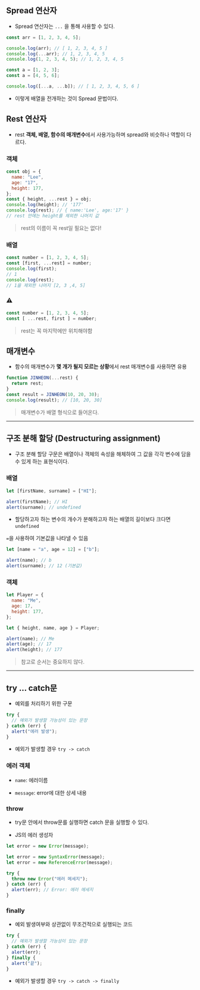 ## Spread 연산자

- Spread 연산자는 `...` 을 통해 사용할 수 있다.

```js
const arr = [1, 2, 3, 4, 5];

console.log(arr); // [ 1, 2, 3, 4, 5 ]
console.log(...arr); // 1, 2, 3, 4, 5
console.log(1, 2, 3, 4, 5); // 1, 2, 3, 4, 5
```

```js
const a = [1, 2, 3];
const a = [4, 5, 6];

console.log([...a, ...b]); // [ 1, 2, 3, 4, 5, 6 ]
```

- 이렇게 배열을 전개하는 것이 Spread 문법이다.

## Rest 연산자

- rest **객체, 배열, 함수의 매개변수**에서 사용가능하며 spread와 비슷하나 역할이 다르다.

### 객체

```js
const obj = {
  name: "Lee",
  age: "17",
  height: 177,
};
const { height, ...rest } = obj;
console.log(height); // '177'
console.log(rest); // { name:'Lee', age:'17' }
// rest 안에는 height를 제외한 나머지 값
```

> rest의 이름이 꼭 rest일 필요는 없다!

### 배열

```js
const number = [1, 2, 3, 4, 5];
const [first, ...rest] = number;
console.log(first);
// 1
console.log(rest);
// 1을 제외한 나머지 [2, 3 ,4, 5]
```

### ⚠

```js
const number = [1, 2, 3, 4, 5];
const [ ...rest, first ] = number;
```

> rest는 꼭 마지막에만 위치해야함

## 매개변수

- 함수의 매개변수가 **몇 개가 될지 모르는 상황**에서 rest 매개변수를 사용하면 유용

```js
function JINHEON(...rest) {
  return rest;
}
const result = JINHEON(10, 20, 30);
console.log(result); // [10, 20, 30]
```

> 매개변수가 배열 형식으로 들어온다.

---

## 구조 분해 할당 (Destructuring assignment)

- 구조 분해 할당 구문은 배열이나 객체의 속성을 해체하여 그 값을 각각 변수에 담을 수 있게 하는 표현식이다.

### 배열

```js
let [firstName, surname] = ["HI"];

alert(firstName); // HI
alert(surname); // undefined
```

- 할당하고자 하는 변수의 개수가 분해하고자 하는 배열의 길이보다 크다면 `undefined`

`=`을 사용하여 기본값을 나타낼 수 있음

```js
let [name = "a", age = 12] = ["b"];

alert(name); // b
alert(surname); // 12 (기본값)
```

### 객체

```js
let Player = {
  name: "Me",
  age: 17,
  height: 177,
};

let { height, name, age } = Player;

alert(name); // Me
alert(age); // 17
alert(height); // 177
```

> 참고로 순서는 중요하지 않다.

---

## try ... catch문

- 예외를 처리하기 위한 구문

```js
try {
  // 예외가 발생할 가능성이 있는 문장
} catch (err) {
  alert("에러 발생");
}
```

- 예외가 발생할 경우 `try -> catch`

### 에러 객체

- `name`: 에러이름

- `message`: error에 대한 상세 내용

### throw

- try문 안에서 throw문를 실행하면 catch 문을 실행할 수 있다.

* JS의 에러 생성자

```js
let error = new Error(message);

let error = new SyntaxError(message);
let error = new ReferenceError(message);
```

```js
try {
  throw new Error("에러 메세지");
} catch (err) {
  alert(err); // Error: 에러 메세지
}
```

### finally

- 예외 발생여부와 상관없이 무조건적으로 실행되는 코드

```js
try {
  // 예외가 발생할 가능성이 있는 문장
} catch (err) {
  alert(err);
} finally {
  alert("끝");
}
```

- 예외가 발생할 경우 `try -> catch -> finally`
